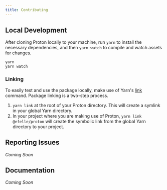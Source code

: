 ```yaml
---
title: Contributing
---
```


## Local Development
After cloning Proton locally to your machine, run `yarn` to install the necessary dependencies, and then `yarn watch` to compile and watch assets for changes.

```shell
yarn
yarn watch
```

### Linking
To easily test and use the package locally, make use of Yarn's [link](https://yarnpkg.com/lang/en/docs/cli/link/) command. Package linking is a two-step process.

1. `yarn link` at the root of your Proton directory. This will create a symlink in your global Yarn directory.
2. In your project where you are making use of Proton, `yarn link @efelle/proton` will create the symbolic link from the global Yarn directory to your project.

## Reporting Issues
_Coming Soon_

## Documentation
_Coming Soon_
